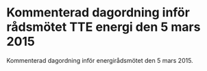 # Kommenterad dagordning inför rådsmötet TTE energi den 5 mars 2015

Kommenterad dagordning inför energirådsmötet den 5 mars 2015\.
